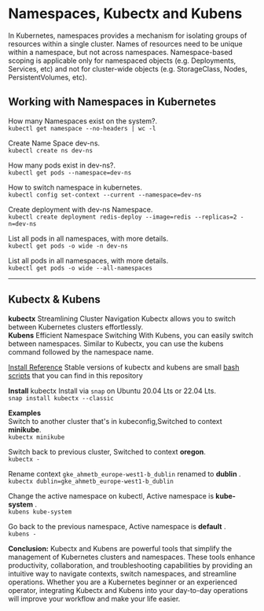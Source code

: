 # Namespaces, Kubectx and Kubens

In Kubernetes, namespaces provides a mechanism for isolating groups of resources within a single cluster. Names of resources need to be unique within a namespace, but not across namespaces. Namespace-based scoping is applicable only for namespaced objects (e.g. Deployments, Services, etc) and not for cluster-wide objects (e.g. StorageClass, Nodes, PersistentVolumes, etc).

## Working with Namespaces in Kubernetes

How many Namespaces exist on the system?.\
`kubectl get namespace --no-headers | wc -l`

Create Name Space dev-ns.\
`kubectl create ns dev-ns`

How many pods exist in dev-ns?.\
`kubectl get pods --namespace=dev-ns`

How to switch namespace in kubernetes.\
`kubectl config set-context --current --namespace=dev-ns`

Create deployment with dev-ns Namespace.\
`kubectl create deployment redis-deploy --image=redis --replicas=2 -n=dev-ns`

List all pods in all namespaces, with more details.\
`kubectl get pods -o wide -n dev-ns`

List all pods in all namespaces, with more details.\
`kubectl get pods -o wide --all-namespaces`


---

## Kubectx & Kubens

**kubectx**  Streamlining Cluster Navigation Kubectx allows you to switch between Kubernetes clusters effortlessly.\
**Kubens**  Efficient Namespace Switching With Kubens, you can easily switch between namespaces. Similar to Kubectx, you can use the kubens command followed by the namespace name.

[Install Reference](https://github.com/ahmetb/kubectx) Stable versions of kubectx and kubens are small [bash scripts](https://github.com/ahmetb/kubectx?tab=readme-ov-file#manual-installation-macos-and-linux) that you can find in this repository

**Install** kubectx Install via `snap` on Ubuntu 20.04 Lts or 22.04 Lts.\
`snap install kubectx --classic`

**Examples**\
Switch to another cluster that's in kubeconfig,Switched to context **minikube**.\
`kubectx minikube`

Switch back to previous cluster, Switched to context **oregon**.\
`kubectx -`

Rename context `gke_ahmetb_europe-west1-b_dublin` renamed to **dublin** .\
`kubectx dublin=gke_ahmetb_europe-west1-b_dublin`

Change the active namespace on kubectl, Active namespace is **kube-system** .\
`kubens kube-system`

Go back to the previous namespace, Active namespace is **default** .\
`kubens -`

**Conclusion:** Kubectx and Kubens are powerful tools that simplify the management of Kubernetes clusters and namespaces. These tools enhance productivity, collaboration, and troubleshooting capabilities by providing an intuitive way to navigate contexts, switch namespaces, and streamline operations. Whether you are a Kubernetes beginner or an experienced operator, integrating Kubectx and Kubens into your day-to-day operations will improve your workflow and make your life easier.